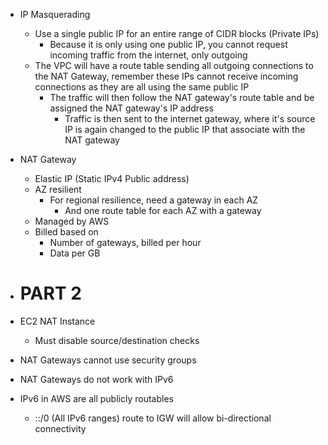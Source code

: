 - IP Masquerading
	- Use a single public IP for an entire range of CIDR blocks (Private IPs)
		- Because it is only using one public IP, you cannot request incoming traffic from the internet, only outgoing
	- The VPC will have a route table sending all outgoing connections to the NAT Gateway, remember these IPs cannot receive incoming connections as they are all using the same public IP
		- The traffic will then follow the NAT gateway's route table and be assigned the NAT gateway's IP address
			- Traffic is then sent to the internet gateway, where it's source IP is again changed to the public IP that associate with the NAT gateway
- NAT Gateway
	- Elastic IP (Static IPv4 Public address)
	- AZ resilient
		- For regional resilience, need a gateway in each AZ
			- And one route table for each AZ with a gateway
	- Managed by AWS
	- Billed based on 
		- Number of gateways, billed per hour
		- Data per GB

- # PART 2
- EC2 NAT Instance
	- Must disable source/destination checks
- NAT Gateways cannot use security groups
- NAT Gateways do not work with IPv6
- IPv6 in AWS are all publicly routables
	- ::/0 (All IPv6 ranges) route to IGW will allow bi-directional connectivity